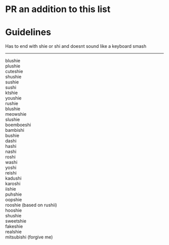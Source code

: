 
# PR an addition to this list

# Guidelines

Has to end with shie or shi and doesnt sound like a keyboard smash

-----

blushie  
plushie  
cuteshie  
shushie  
sushie  
sushi  
ktshie  
youshie  
rushie  
blushie  
meowshie  
slushie  
boemboeshi  
bambishi  
bushie  
dashi  
hashi  
nashi  
roshi  
washi  
yoshi  
reishi  
kadushi  
karoshi  
iishie  
puhshie  
oopshie  
rooshie (based on rushii)  
hooshie  
shushie  
sweetshie  
fakeshie  
realshie  
mitsubishi (forgive me)  
